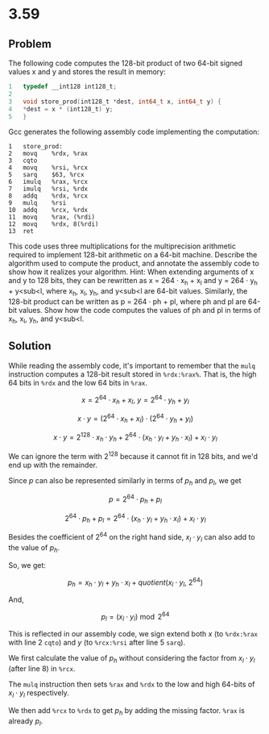 # 3.59

## Problem

The following code computes the 128-bit product of two 64-bit signed values x and y and stores the result in memory:

```c
1	typedef __int128 int128_t;
2	
3	void store_prod(int128_t *dest, int64_t x, int64_t y) {
4	*dest = x * (int128_t) y;
5	}
```

Gcc generates the following assembly code implementing the computation:

```
1	store_prod:
2	movq	%rdx, %rax
3	cqto	
4	movq	%rsi, %rcx
5	sarq	$63, %rcx
6	imulq	%rax, %rcx
7	imulq	%rsi, %rdx
8	addq	%rdx, %rcx
9	mulq	%rsi
10	addq	%rcx, %rdx
11	movq	%rax, (%rdi)
12	movq	%rdx, 8(%rdi)
13	ret	
```

This code uses three multiplications for the multiprecision arithmetic required to implement 128-bit arithmetic on a 64-bit machine. Describe the algorithm used to compute the product, and annotate the assembly code to show how it realizes your algorithm. Hint: When extending arguments of x and y to 128 bits, they can be rewritten as x = 264 · x<sub>h</sub> + x<sub>l</sub> and y = 264 · y<sub>h</sub> + y<sub<l</sub>, where x<sub>h</sub>, x<sub>l</sub>, y<sub>h</sub>, and y<sub<l</sub> are 64-bit values. Similarly, the 128-bit product can be written as p = 264 · ph + pl, where ph and pl are 64-bit values. Show how the code computes the values of ph and pl in terms of x<sub>h</sub>, x<sub>l</sub>, y<sub>h</sub>, and y<sub<l</sub>.

## Solution

While reading the assembly code, it's important to remember
that the `mulq` instruction computes a 128-bit result stored
in `%rdx:%rax%`. That is, the high 64 bits in `%rdx` and the
low 64 bits in `%rax`.

$$
x = 2^{64} \cdot x_{h} + x_{l},\ y = 2^{64} \cdot y_{h} + y_{l}
$$

$$
x \cdot y = (2^{64} \cdot x_{h} + x_{l}) \cdot (2^{64} \cdot y_{h} + y_{l})
$$

$$
x \cdot y = 2^{128} \cdot x_{h} \cdot y_{h} + 2^{64} \cdot (x_{h} \cdot y_{l} + y_{h} \cdot x_{l}) + x_{l} \cdot y_{l}
$$

We can ignore the term with $2^{128}$ because it cannot
fit in 128 bits, and we'd end up with the remainder.

Since $p$ can also be represented similarly in terms of
$p_{h}$ and $p_{l}$, we get

$$
p = 2^{64} \cdot p_{h} + p_{l}
$$

$$
2^{64} \cdot p_{h} + p_{l} = 2^{64} \cdot (x_{h} \cdot y_{l} + y_{h} \cdot x_{l}) + x_{l} \cdot y_{l}
$$

Besides the coefficient of $2^{64}$ on the right hand side,
$x_{l} \cdot y_{l}$ can also add to the value of $p_{h}$.

So, we get:

$$
p_{h} = x_{h} \cdot y_{l} + y_{h} \cdot x_{l} +
quotient(x_{l} \cdot y_{l},\ 2^{64})
$$

And,

$$
p_{l} = (x_{l} \cdot y_{l}) \bmod 2^{64}
$$

This is reflected in our assembly code, we sign extend both $x$ (to
`%rdx:%rax` with line 2 `cqto`) and $y$ (to `%rcx:%rsi` after
line 5 `sarq`).

We first calculate the value of $p_{h}$ without considering the
factor from $x_{l} \cdot y_{l}$ (after line 8) in `%rcx`.

The `mulq` instruction then sets `%rax` and `%rdx` to the low and
high 64-bits of $x_{l} \cdot y_{l}$ respectively.

We then add `%rcx` to `%rdx` to get $p_{h}$ by adding the missing
factor. `%rax` is already $p_{l}$.
